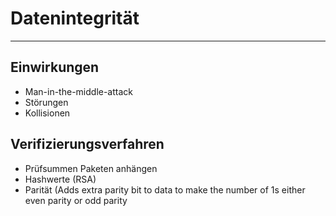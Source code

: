 # Datenintegrität
___
## Einwirkungen
- Man-in-the-middle-attack
- Störungen
- Kollisionen

## Verifizierungsverfahren
- Prüfsummen Paketen anhängen
- Hashwerte (RSA)
- Parität (Adds extra parity bit to data to make the number of 1s either even parity or odd parity
